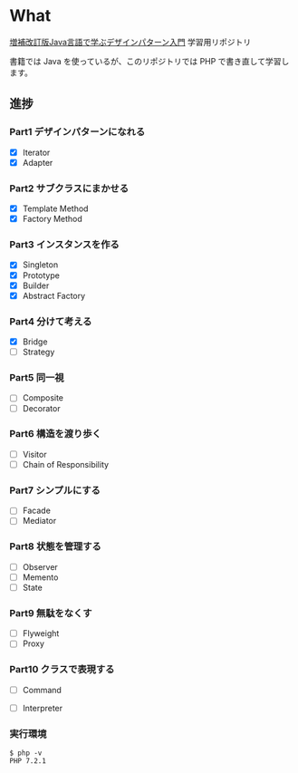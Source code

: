 # What

[増補改訂版Java言語で学ぶデザインパターン入門](https://booklog.jp/item/1/4797327030) 学習用リポジトリ

書籍では Java を使っているが、このリポジトリでは PHP で書き直して学習します。

## 進捗
### Part1 デザインパターンになれる
  - [x] Iterator
  - [x] Adapter

### Part2 サブクラスにまかせる
  - [x] Template Method
  - [x] Factory Method

### Part3 インスタンスを作る
  - [x] Singleton
  - [x] Prototype
  - [x] Builder
  - [x] Abstract Factory

### Part4 分けて考える
  - [x] Bridge
  - [ ] Strategy

### Part5 同一視
  - [ ] Composite
  - [ ] Decorator

### Part6 構造を渡り歩く
  - [ ] Visitor
  - [ ] Chain of Responsibility

### Part7 シンプルにする
  - [ ] Facade
  - [ ] Mediator

### Part8 状態を管理する
- [ ] Observer
- [ ] Memento
- [ ] State

### Part9 無駄をなくす
- [ ] Flyweight
- [ ] Proxy

### Part10 クラスで表現する
- [ ] Command
- [ ] Interpreter


### 実行環境
```
$ php -v
PHP 7.2.1
```
